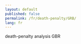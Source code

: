 ```yaml
---
layout: default
published: false
permalink: /fr/death-penalty/GRB/
lang: fr
---
```


death-penalty analysis GBR
